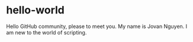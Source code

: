 # hello-world
Hello GitHub community, please to meet you.
My name is Jovan Nguyen.  I am new to the world of scripting.
